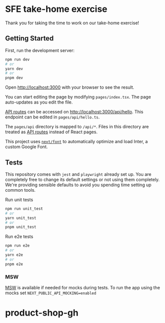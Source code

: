 # SFE take-home exercise

Thank you for taking the time to work on our take-home exercise!

## Getting Started

First, run the development server:

```bash
npm run dev
# or
yarn dev
# or
pnpm dev
```

Open [http://localhost:3000](http://localhost:3000) with your browser to see the result.

You can start editing the page by modifying `pages/index.tsx`. The page auto-updates as you edit the file.

[API routes](https://nextjs.org/docs/api-routes/introduction) can be accessed on [http://localhost:3000/api/hello](http://localhost:3000/api/hello). This endpoint can be edited in `pages/api/hello.ts`.

The `pages/api` directory is mapped to `/api/*`. Files in this directory are treated as [API routes](https://nextjs.org/docs/api-routes/introduction) instead of React pages.

This project uses [`next/font`](https://nextjs.org/docs/basic-features/font-optimization) to automatically optimize and load Inter, a custom Google Font.

## Tests

This repository comes with `jest` and `playwright` already set up. You are completely free to change its default settings or not using them completely. We're providing sensible defaults to avoid you spending time setting up common tools.

Run unit tests

```bash
npm run unit_test
# or
yarn unit_test
# or
pnpm unit_test
```

Run e2e tests

```bash
npm run e2e
# or
yarn e2e
# or
pnpm e2e
```

### MSW

[MSW](https://mswjs.io/) is available if needed for mocks during tests. To run the app using the mocks set `NEXT_PUBLIC_API_MOCKING=enabled`
# product-shop-gh
